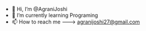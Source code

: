 - 👋 Hi, I’m @AgraniJoshi
- 🌱 I’m currently learning Programing
- 📫 How to reach me ---> agranijoshi27@gmail.com
